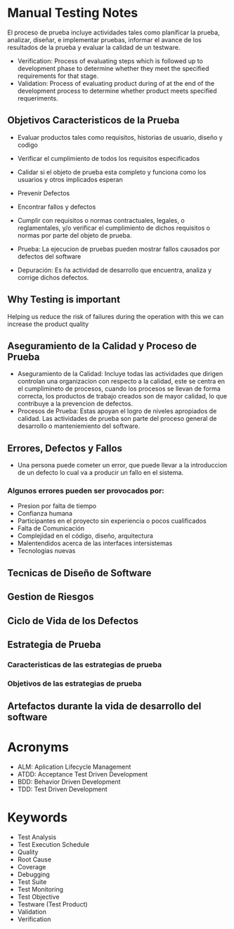 # Manual Testing Notes
El proceso de prueba incluye actividades tales como planificar la prueba, analizar, diseñar, e implementar pruebas, informar el avance de los resultados de la prueba y evaluar la calidad de un testware.

- Verification: Process of evaluating steps which is followed up to development phase to determine whether they meet the specified requirements for that stage.
- Validation:  Process of evaluating product during of at the end of the development process to determine whether product meets specified requeriments.

## Objetivos Caracteristicos de la Prueba
- Evaluar productos tales como requisitos, historias de usuario, diseño y codigo
- Verificar el cumplimiento de todos los requisitos especificados
- Calidar si el objeto de prueba esta completo y funciona como los usuarios y otros implicados esperan
- Prevenir Defectos
- Encontrar fallos y defectos
- Cumplir con requisitos o normas contractuales, legales, o reglamentales, y/o verificar el cumplimiento de dichos requisitos o normas por parte del objeto de prueba.

- Prueba: La ejecucion de pruebas pueden mostrar fallos causados por defectos del software
- Depuración: Es ña actividad de desarrollo que encuentra, analiza y corrige dichos defectos.

## Why Testing is important
Helping us reduce the risk of failures during the operation with this we can increase the product quality

## Aseguramiento de la Calidad y Proceso de Prueba
- Aseguramiento de la Calidad: Incluye todas las actividades que dirigen controlan una organizacion con respecto a la calidad, este se centra en el cumplimineto de procesos, cuando los procesos se llevan de forma correcta, los productos de trabajo creados son de mayor calidad, lo que contribuye a la prevencion de defectos.
- Procesos de Prueba: Estas apoyan el logro de niveles apropiados de calidad. Las actividades de prueba son parte del proceso general de desarrollo o manteniemiento  del software.

## Errores, Defectos y Fallos
- Una persona puede cometer un error, que puede llevar a la introduccion de un defecto lo cual va a producir un fallo en el sistema.
### Algunos errores pueden ser provocados por:
- Presion por falta de tiempo
- Confianza humana
- Participantes en el proyecto sin experiencia o pocos cualificados
- Falta de Comunicación
- Complejidad en el código, diseño, arquitectura
- Malentendidos acerca de las interfaces intersistemas
- Tecnologias nuevas 

## Tecnicas de Diseño de Software

## Gestion de Riesgos

## Ciclo de Vida de los Defectos

## Estrategia de Prueba 
### Caracteristicas de las estrategias de prueba
### Objetivos de las estrategias de prueba

## Artefactos durante la vida de desarrollo del software



# Acronyms
- ALM: Aplication Lifecycle Management
- ATDD: Acceptance Test Driven Development
- BDD: Behavior Driven Development
- TDD: Test Driven Development 

# Keywords
- Test Analysis
- Test Execution Schedule
- Quality
- Root Cause
- Coverage
- Debugging
- Test Suite
- Test Monitoring
- Test Objective
- Testware (Test Product)
- Validation
- Verification